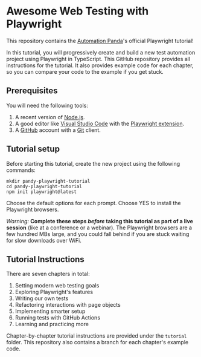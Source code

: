 # Awesome Web Testing with Playwright

This repository contains the [Automation Panda](https://automationpanda.com/)'s official Playwright tutorial!

In this tutorial, you will progressively create and build a new test automation project using Playwright in TypeScript.
This GitHub repository provides all instructions for the tutorial.
It also provides example code for each chapter,
so you can compare your code to the example if you get stuck.


## Prerequisites

You will need the following tools:

1. A recent version of [Node.js](https://nodejs.org/).
2. A good editor like [Visual Studio Code](https://code.visualstudio.com/) with the [Playwright extension](https://playwright.dev/docs/getting-started-vscode).
3. A [GitHub](https://github.com/) account with a [Git](https://git-scm.com/) client.


## Tutorial setup

Before starting this tutorial, create the new project using the following commands:

```
mkdir pandy-playwright-tutorial
cd pandy-playwright-tutorial
npm init playwright@latest
```

Choose the default options for each prompt.
Choose YES to install the Playwright browsers.

*Warning:*
**Complete these steps *before* taking this tutorial as part of a live session** (like at a conference or a webinar).
The Playwright browsers are a few hundred MBs large,
and you could fall behind if you are stuck waiting for slow downloads over WiFi.


## Tutorial Instructions

There are seven chapters in total:

1. Setting modern web testing goals
2. Exploring Playwright's features
3. Writing our own tests
4. Refactoring interactions with page objects
5. Implementing smarter setup
6. Running tests with GitHub Actions
7. Learning and practicing more

Chapter-by-chapter tutorial instructions are provided under the `tutorial` folder.
This repository also contains a branch for each chapter's example code.

